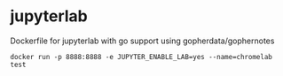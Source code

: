 # jupyterlab
Dockerfile for jupyterlab with go support using gopherdata/gophernotes
````
docker run -p 8888:8888 -e JUPYTER_ENABLE_LAB=yes --name=chromelab test
````
